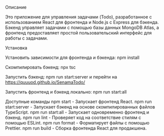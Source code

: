 Описание

Это приложение для управления задачами (Todo), разработанное с использованием React для фронтенда и Node.js с Express для бэкенда. Бэкенд управляет задачами с помощью базы данных MongoDB Atlas, а фронтенд предоставляет простой пользовательский интерфейс для работы с задачами.

Установка

Установить зависимости для фронтенда и бэкенда:
npm install

Скомпилировать бэкенд:
npx tsc

Запустить бэкенд:
npm run start:server и перейти на https://quuuod.github.io/SenamaTodo/

Запустить фронтенд и бэкенд локально:
npm run start:all

Доступные команды
npm start - Запускает фронтенд React.
npm run start:server - Запускает бэкенд на основе скомпилированных файлов TypeScript.
npm run start:all - Запускает одновременно фронтенд и бэкенд.
npm run lint - Проверяет код на соответствие стилям с помощью ESLint.
npm run format - Форматирует файлы с помощью Prettier.
npm run build - Сборка фронтенда React для продакшена.
